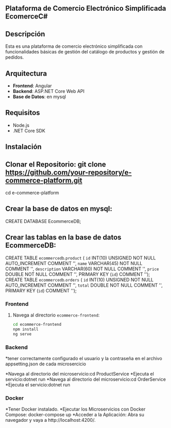 ## Plataforma de Comercio Electrónico Simplificada EcomerceC#

## Descripción
Esta es una plataforma de comercio electrónico simplificada con funcionalidades básicas de gestión del catálogo de productos y gestión de pedidos.

## Arquitectura

- **Frontend**: Angular
- **Backend**: ASP.NET Core Web API
- **Base de Datos**: en mysql

## Requisitos

- Node.js
- .NET Core SDK

## Instalación

## Clonar el Repositorio: git clone https://github.com/your-repository/e-commerce-platform.git
   cd e-commerce-platform

## Crear la base de datos en mysql:
   CREATE DATABASE EcommerceDB;

## Crear las tablas en la base de datos EcommerceDB:
   CREATE TABLE `ecommercedb`.`product` (
     `id` INT(10) UNSIGNED NOT NULL AUTO_INCREMENT COMMENT '',
     `name` VARCHAR(45) NOT NULL COMMENT '',
     `description` VARCHAR(60) NOT NULL COMMENT '',
     `price` DOUBLE NOT NULL COMMENT '',
     PRIMARY KEY (`id`)  COMMENT '');
   CREATE TABLE `ecommercedb`.`orders` (
     `id` INT(10) UNSIGNED NOT NULL AUTO_INCREMENT COMMENT '',
     `total` DOUBLE NOT NULL COMMENT '',
     PRIMARY KEY (`id`)  COMMENT '');

### Frontend

1. Navega al directorio `ecommerce-frontend`:
   ```sh
   cd ecommerce-frontend
   npm install
   ng serve

### Backend
   *tener correctamente configurado el usuario y la contraseña en el archivo appsetting.json de cada     microsercicio

   *Navega al directorio del microservicio:cd ProductService
   *Ejecuta el servicio:dotnet run
   *Navega al directorio del microservicio:cd OrderService
   *Ejecuta el servicio:dotnet run

### Docker
   *Tener Docker instalado.
   *Ejecutar los Microservicios con Docker Compose: docker-compose up
   *Acceder a la Aplicación: Abra su navegador y vaya a http://localhost:4200/.